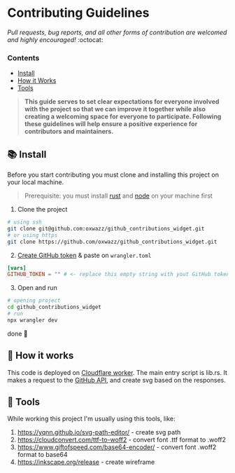 # Contributing Guidelines

*Pull requests, bug reports, and all other forms of contribution are welcomed and highly encouraged!* :octocat:

### Contents

- [Install](#books-install)
- [How it Works](#thread-how-it-works)
- [Tools](#wrench-tools)

> **This guide serves to set clear expectations for everyone involved with the project so that we can improve it
together while also creating a welcoming space for everyone to participate. Following these guidelines will help ensure
a positive experience for contributors and maintainers.**

## :books: Install

Before you start contributing you must clone and installing this project on your local machine.

> Prerequisite: you must install [rust](https://www.rust-lang.org/tools/install)
> and [node](https://nodejs.org/en/download/package-manager/current) on your machine first

1. Clone the project

```sh
# using ssh
git clone git@github.com:oxwazz/github_contributions_widget.git
# or using https
git clone https://github.com/oxwazz/github_contributions_widget.git
```

2. [Create GitHub token](https://docs.github.com/en/authentication/keeping-your-account-and-data-secure/managing-your-personal-access-tokens) &
   paste on `wrangler.toml`

```toml
[vars]
GITHUB_TOKEN = "" # <- replace this empty string with yout GitHub token
```

3. Open and run

```sh
# opening project
cd github_contributions_widget
# run
npx wrangler dev
```

done 🎉

## :thread: How it works

This code is deployed on [Cloudflare worker](https://developers.cloudflare.com/workers/languages/rust/). The main entry
script is lib.rs. It makes a request to the [GitHub API](https://docs.github.com/en/graphql/overview/explorer),
and create svg based on the responses.

## :wrench: Tools

While working this project I'm usually using this tools, like:

1. https://yqnn.github.io/svg-path-editor/ - create svg path
1. https://cloudconvert.com/ttf-to-woff2 - convert font .ttf format to .woff2
1. https://www.giftofspeed.com/base64-encoder/ - convert font .woff2 format to base64
1. https://inkscape.org/release - create wireframe
